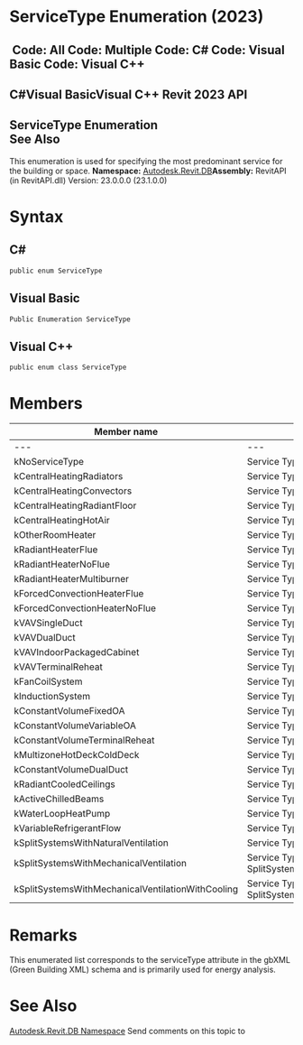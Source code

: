 # ServiceType Enumeration (2023)

﻿
 Code: All Code: Multiple Code: C# Code: Visual Basic Code: Visual C++   
---  
C#Visual BasicVisual C++
Revit 2023 API  
---  
ServiceType Enumeration  
See Also  
---  
This enumeration is used for specifying the most predominant service for the building or space. 
**Namespace:** [Autodesk.Revit.DB](87546ba7-461b-c646-cbb1-2cb8f5bff8b2.md "Autodesk.Revit.DB Namespace")**Assembly:** RevitAPI (in RevitAPI.dll) Version: 23.0.0.0 (23.1.0.0)
# Syntax
C#  
---  
```text
public enum ServiceType
```
  
Visual Basic  
---  
```text
Public Enumeration ServiceType
```
  
Visual C++  
---  
```text
public enum class ServiceType
```
  
# Members
| Member name | Description |
| --- | --- |
| --- | --- |
| kNoServiceType | Service Type is NoServiceType. |
| kCentralHeatingRadiators | Service Type is CentralHeatingRadiators. |
| kCentralHeatingConvectors | Service Type is CentralHeatingConvectors. |
| kCentralHeatingRadiantFloor | Service Type is CentralHeatingRadiantFloor. |
| kCentralHeatingHotAir | Service Type is CentralHeatingHotAir. |
| kOtherRoomHeater | Service Type is OtherRoomHeater. |
| kRadiantHeaterFlue | Service Type is RadiantHeaterFlue. |
| kRadiantHeaterNoFlue | Service Type is RadiantHeaterNoFlue. |
| kRadiantHeaterMultiburner | Service Type is RadiantHeaterMultiburner. |
| kForcedConvectionHeaterFlue | Service Type is ForcedConvectionHeaterFlue. |
| kForcedConvectionHeaterNoFlue | Service Type is ForcedConvectionHeaterNoFlue. |
| kVAVSingleDuct | Service Type is VAVSingleDuct. |
| kVAVDualDuct | Service Type is VAVDualDuct. |
| kVAVIndoorPackagedCabinet | Service Type is VAVIndoorPackagedCabinet. |
| kVAVTerminalReheat | Service Type is VAVTerminalReheat. |
| kFanCoilSystem | Service Type is FanCoilSystem. |
| kInductionSystem | Service Type is InductionSystem. |
| kConstantVolumeFixedOA | Service Type is ConstantVolumeFixedOA. |
| kConstantVolumeVariableOA | Service Type is ConstantVolumeVariableOA. |
| kConstantVolumeTerminalReheat | Service Type is ConstantVolumeTerminalReheat. |
| kMultizoneHotDeckColdDeck | Service Type is MultizoneHotDeckColdDeck. |
| kConstantVolumeDualDuct | Service Type is ConstantVolumeDualDuct. |
| kRadiantCooledCeilings | Service Type is RadiantCooledCeilings. |
| kActiveChilledBeams | Service Type is ActiveChilledBeams. |
| kWaterLoopHeatPump | Service Type is WaterLoopHeatPump. |
| kVariableRefrigerantFlow | Service Type is VariableRefrigerantFlow. |
| kSplitSystemsWithNaturalVentilation | Service Type is SplitSystemsWithNaturalVentilation. |
| kSplitSystemsWithMechanicalVentilation | Service Type is SplitSystemsWithMechanicalVentilation. |
| kSplitSystemsWithMechanicalVentilationWithCooling | Service Type is SplitSystemsWithMechanicalVentilationWithCooling. |

# Remarks
This enumerated list corresponds to the serviceType attribute in the gbXML (Green Building XML) schema and is primarily used for energy analysis. 
# See Also
[Autodesk.Revit.DB Namespace](87546ba7-461b-c646-cbb1-2cb8f5bff8b2.md "Autodesk.Revit.DB Namespace")
Send comments on this topic to 